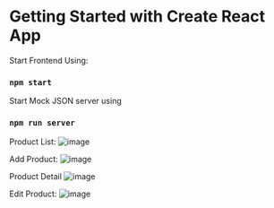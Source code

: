 # Getting Started with Create React App

Start Frontend Using:
### `npm start`

Start Mock JSON server using

### `npm run server`

Product List:
![image](https://github.com/Abhishek07788/agentanalyticsai-assignment/assets/104199818/4a4e258c-0cb5-43e2-84c4-267993298d85)

Add Product:
![image](https://github.com/Abhishek07788/agentanalyticsai-assignment/assets/104199818/9caf0205-9895-4d6f-95d2-6d425a89b613)

Product Detail
![image](https://github.com/Abhishek07788/agentanalyticsai-assignment/assets/104199818/048b72c1-f713-4644-9fa6-ae3775eb9506)

Edit Product:
![image](https://github.com/Abhishek07788/agentanalyticsai-assignment/assets/104199818/b8a9b324-e55c-4df2-be3d-c58e0c12daf0)

